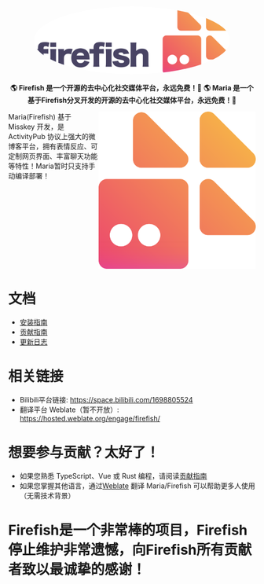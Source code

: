 <div align="center">
<img src="./title.svg" alt="Firefish logo" style="border-radius:50%" width="400"/>

**🌎 Firefish 是一个开源的去中心化社交媒体平台，永远免费！🚀**
**🌎 Maria 是一个基于Firefish分叉开发的开源的去中心化社交媒体平台，永远免费！🚀**

</div>

<div>

<img src="./animated.svg" align="right" height="320px"/>

Maria(Firefish) 基于 Misskey 开发，是 ActivityPub 协议上强大的微博客平台，拥有表情反应、可定制网页界面、丰富聊天功能等特性！Maria暂时只支持手动编译部署！

</div>

<div style="clear: both;"></div>

# 文档

- [安装指南](https://github.com/buka5587/maria/blob/main/docs/install.md)
- [贡献指南](./CONTRIBUTING.md)
- [更新日志](https://github.com/buka5587/maria/blob/main/docs/changelog.md)

# 相关链接

- Bilibili平台链接: <https://space.bilibili.com/1698805524>
- 翻译平台 Weblate（暂不开放）: <https://hosted.weblate.org/engage/firefish/>

# 想要参与贡献？太好了！

- 如果您熟悉 TypeScript、Vue 或 Rust 编程，请阅读[贡献指南](./CONTRIBUTING.md)
- 如果您掌握其他语言，通过[Weblate](https://hosted.weblate.org/engage/firefish/) 翻译 Maria/Firefish 可以帮助更多人使用（无需技术背景）

# Firefish是一个非常棒的项目，Firefish停止维护非常遗憾，向Firefish所有贡献者致以最诚挚的感谢！
